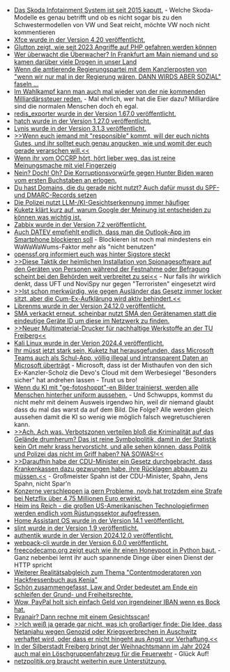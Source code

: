 * [Das Skoda Infotainment System ist seit 2015 kaputt.](https://www.borncity.com/blog/2024/12/16/skoda-schwachstelle-in-infotainment-erlaubt-malware-injektion-per-bluetooth/) - Welche Skoda-Modelle es genau betrifft und ob es nicht sogar bis zu den Schwestermodellen von VW und Seat reicht, möchte VW noch nicht kommentieren
* [Xfce wurde in der Version 4.20 veröffentlicht.](https://lwn.net/Articles/1002245/)
* [Glutton zeigt, wie seit 2023 Angriffe auf PHP gefahren werden können](https://www.bleepingcomputer.com/news/security/winnti-hackers-target-other-threat-actors-with-new-glutton-php-backdoor/)
* [Wer überwacht die Überwacher? In Frankfurt am Main niemand und so kamen darüber viele Drogen in unser Land](https://blog.fefe.de/?ts=99a1baa5)
* [Wenn die amtierende Regierungspartei mit dem Kanzlerposten von "wenn wir nur mal in der Regierung wären, DANN WIRDS ABER SOZIAL" faseln ...](https://blog.fefe.de/?ts=99a1dd78)
* [Im Wahlkampf kann man auch mal wieder von der nie kommenden Milliardärssteuer reden.](https://blog.fefe.de/?ts=99a1c7db) - Mal ehrlich, wer hat die Eier dazu? Milliardäre sind die normalen Menschen doch eh egal.
* [redis_exporter wurde in der Version 1.67.0 veröffentlicht.](https://github.com/oliver006/redis_exporter/releases/tag/v1.67.0)
* [hatch wurde in der Version 1.27.0 veröffentlicht.](https://github.com/pypa/hatch/releases/tag/hatchling-v1.27.0)
* [Lynis wurde in der Version 3.1.3 veröffentlicht.](https://github.com/CISOfy/lynis/releases/tag/3.1.3)
* [>>Wenn euch jemand mit "responsible" kommt, will der euch nichts Gutes, und ihr solltet euch genau angucken, wie und womit der euch gerade verarschen will.<<](https://blog.fefe.de/?ts=999e1a89)
* [Wenn ihr vom OCCRP hört, hört lieber weg, das ist reine Meinungsmache mit viel Fingerzeig](https://blog.fefe.de/?ts=999e10d5)
* [Nein? Doch! Oh? Die Korruptionsvorwürfe gegen Hunter Biden waren vom ersten Buchstaben an erlogen.](https://blog.fefe.de/?ts=999e73f2)
* [Du hast Domains, die du gerade nicht nutzt? Auch dafür musst du SPF- und DMARC-Records setzen](https://www.kuketz-blog.de/warum-du-fuer-ungenutzte-domains-spf-und-dmarc-records-setzen-solltest/)
* [Die Polizei nutzt LLM-/KI-Gesichtserkennung immer häufiger](https://netzpolitik.org/2024/neues-bka-system-polizeiliche-gesichtserkennung-geht-steil/)
* [Kuketz klärt kurz auf, warum Google der Meinung ist entscheiden zu können was wichtig ist.](https://www.kuketz-blog.de/zwischen-sicherheit-und-kontrolle-warum-die-play-integrity-api-custom-roms-wie-grapheneos-benachteiligt/)
* [Zabbix wurde in der Version 7.2 veröffentlicht.](https://www.borncity.com/blog/2024/12/17/zabbix-7-2-veroeffentlicht/)
* [Auch DATEV empfiehlt endlich, dass man die Outlook-App im Smartphone blockieren soll](https://www.borncity.com/blog/2024/12/17/datev-empfiehlt-die-neue-outlook-app-zu-blockieren/) - Blockieren ist noch mal mindestens ein WaWaWaWums-Faktor mehr als "nicht benutzen"
* [openssf.org informiert euch was hinter Sigstore steckt](https://openssf.org/blog/2024/12/16/sigstorecon-2024-advancing-software-supply-chain-security/)
* [>>Diese Taktik der heimlichen Installation von Spionagesoftware auf den Geräten von Personen während der Festnahme oder Befragung scheint bei den Behörden weit verbreitet zu sei<<](https://netzpolitik.org/2024/ein-digitales-gefaengnis-wie-die-serbische-regierung-die-zivilgesellschaft-ausspioniert/) - Nur falls ihr wirklich denkt, dass UFT und NoviSpy nur gegen "Terroristen" eingesetzt wird
* [>>Ist schon merkwürdig, wie gegen Ausländer das Gesetz immer locker sitzt, aber die Cum-Ex-Aufklärung wird aktiv behindert.<<](https://blog.fefe.de/?ts=999f2e2f)
* [Librenms wurde in der Version 24.12.0 veröffentlicht.](https://github.com/librenms/librenms/releases/tag/24.12.0)
* [SMA verkackt erneut, scheinbar nutzt SMA den Gerätenamen statt die eindeutige Geräte ID um diese im Netzwerk zu finden.](https://www.borncity.com/blog/2024/12/18/sma-solaranlagenbetreiber-achtung-vor-avm-updates/)
* [>>Neuer Multimaterial-Drucker für nachhaltige Werkstoffe an der TU Freiberg<<](https://www.mdr.de/wissen/Neuer-Pulverdrucker-an-der-TU--Freiberg-Sachsen-100.html)
* [Kali Linux wurde in der Verion 2024.4 veröffentlicht.](https://www.kali.org/blog/kali-linux-2024-4-release/)
* [Ihr müsst jetzt stark sein, Kuketz hat herausgefunden, dass Microsoft Teams auch als Schul-App, völlig illegal und intransparent Daten an Microsoft überträgt](https://www.kuketz-blog.de/microsoft-teams-unzulaessige-datenuebertragungen-und-mangelnde-transparenz-schul-apps-teil-4/) - Microsoft, dass ist der Misthaufen von den sich Ex-Kanzler-Scholz die Devo's Cloud mit dem Werbesiegel "Besonders sicher" hat andrehen lassen - Trust us bro!
* [Wenn du KI mit "ge-fotoshoppt"-en Bilder trainierst, werden alle Menschen hinterher uniform aussehen.](https://blog.fefe.de/?ts=999de0cf) - Und Schwupps, kommst du nicht mehr mit deinem Ausweis irgendwo hin, weil dir niemand glaubt dass du mal das warst da auf dem Bild. Die Folge? Alle werden gleich aussehen damit die KI so wenig wie möglich falsch wegretuschieren kann.
* [>>Ach. Ach was. Verbotszonen verteilen bloß die Kriminalität auf das Gelände drumherum? Das ist reine Symbolpolitik, damit in der Statistik kein Ort mehr krass hervorsticht, und alle sehen können, dass Politik und Polizei das nicht im Griff haben? NA SOWAS!<<](https://blog.fefe.de/?ts=999c0700)
* [>>Daraufhin habe der CDU-Minister ein Gesetz durchgebracht, dass Krankenkassen dazu gezwungen habe, ihre Rücklagen abbauen zu müssen.<<](https://blog.fefe.de/?ts=999c062e) - Großmeister Spahn ist der CDU-Minister, Spahn, Jens Spahn, nicht Spar'n
* [Konzerne verschleppen ja gern Probleme, noyb hat trotzdem eine Strafe bei Netzflix über 4,75 Millionen Euro erwirkt.](https://noyb.eu/de/noyb-win-dutch-authority-fines-netflix-eu475-million)
* [Heim ins Reich - die großen US-Amerikanischen Technologiefirmen werden endlich vom Rüstungssektor aufgefressen.](https://netzpolitik.org/2024/big-tech-und-das-us-militaer-ein-verlockendes-geschaeft/)
* [Home Assistant OS wurde in der Version 14.1 veröffentlicht.](https://github.com/home-assistant/operating-system/releases/tag/14.1)
* [slint wurde in der Version 1.9 veröffentlicht.](https://github.com/slint-ui/slint/releases/tag/v1.9.0)
* [authentik wurde in der Version 2024.12.0 veröffentlicht.](https://github.com/goauthentik/authentik/releases/tag/version/2024.12.0)
* [webpack-cli wurde in der Version 6.0.0 veröffentlicht.](https://github.com/webpack/webpack-cli/releases/tag/webpack-cli%406.0.0)
* [freecodecamp.org zeigt euch wie ihr einen Honeypoot in Python baut.](https://www.freecodecamp.org/news/build-a-honeypot-with-python/) - Ganz nebenbei lernt ihr auch spannende Dinge über einen Dienst der HTTP spricht
* [Weiterer Realitätsabgleich zum Thema "Contentmoderatoren von Hackfressenbuch aus Kenia"](https://netzpolitik.org/2024/facebook-moderatorinnen-leiden-unter-schweren-psychischen-erkrankungen/)
* [Schön zusammengefasst, Law and Order bedeutet am Ende ein schleifen der Grund- und Freiheitsrechte.](https://netzpolitik.org/2024/gegen-den-autoritaeren-ordnungsstaat-die-volle-haerte-der-zivilgesellschaft/)
* [Wow, PayPal holt sich einfach Geld von irgendeiner IBAN wenn es Bock hat.](https://www.borncity.com/blog/2024/12/19/paypal-betrug-per-gastkonto-verbraucherzentrale-warnt/)
* [Ryanair? Dann rechne mit einem Gesichtsscan!](https://noyb.eu/de/want-book-ryanair-flight-prepare-face-scan)
* [>>Ich weiß ja gerade gar nicht, was ich großartiger finde: Die Idee, dass Netanjahu wegen Genozid oder Kriegsverbrechen in Auschwitz verhaftet wird, oder dass er nicht hingeht aus Angst vor Verhaftung.<<](https://blog.fefe.de/?ts=9998c185)
* [In der Silberstadt Freiberg bringt der Weihnachtsmann im Jahr 2024 auch mal ein Löschgruppenfahrzeug für die Feuerwehr](https://www.youtube.com/watch?v=3KfkBAuILOg) - Glück Auf!
* [netzpolitik.org braucht weiterhin eure Unterstützung.](https://netzpolitik.org/2024/wir-brauchen-jetzt-eure-hilfe-uns-fehlen-noch-190-000-euro/)
